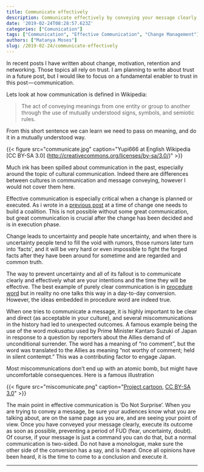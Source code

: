 ```yaml
---
title: Communicate effectively
description: Communicate effectively by conveying your message clearly
date: '2019-02-24T08:28:57.623Z'
categories: ["Comunication"]
tags: ["Communication", "Effective Communication", "Change Management"]
authors: ["Matanya Moses"]
slug: /2019-02-24/communicate-effectively
---
```


In recent posts I have written about change, motivation, retention and networking. Those topics all rely on trust. I am planning to write about trust in a future post, but I would like to focus on a fundamental enabler to trust in this post — communication.

Lets look at how communication is defined in Wikipedia:

> The act of conveying meanings from one entity or group to another through the use of mutually understood signs, symbols, and semiotic rules.

From this short sentence we can learn we need to pass on meaning, and do it in a mutually understood way.

{{< figure src="communicate.jpg" caption="Yupi666 at English Wikipedia [CC BY-SA 3.0] (http://creativecommons.org/licenses/by-sa/3.0/)" >}}

Much ink has been spilled about communication in the past, especially around the topic of cultural communication. Indeed there are differences between cultures in communication and message conveying, however I would not cover them here.

Effective communication is especially critical when a change is planned or
executed. As i wrote in a [previous post](https://matanyamos.es/posts/2019-01-27-Managing-change) at a time of change one needs to build a coalition. This is not possible without some great communication, but great communication is crucial after the change has been decided and is in execution phase.

Change leads to uncertainty and people hate uncertainty, and when there is uncertainty people tend to fill the void with rumors, those rumors later turn into ‘facts’, and it will be very hard or even impossible to fight the forged facts after they have been around for sometime and are regarded and common truth.

The way to prevent uncertainty and all of its fallout is to communicate clearly and effectively what are your intentions and the time they will be effective. The best example of purely clear communication is in [procedure word](https://en.wikipedia.org/wiki/Procedure_word) but in reality no one talks this way in a day-to-day conversion. However, the ideas embedded in procedure word are indeed true.

When one tries to communicate a message, it is highly important to be clear and direct (as acceptable in your culture), and several miscommunications in the history had led to unexpected outcomes. A famous example being the use of the word _mokusatsu_ used by Prime Minister Kantaro Suzuki of Japan in response to a question by reporters about the Allies demand of unconditional surrender. The word has a meaning of “no comment”, but the word was translated to the Allies as meaning “not worthy of comment; held in silent contempt.” This was a contributing factor to engage Japan.

Most miscommunications don’t end up with an atomic bomb, but might have uncomfortable consequences. Here is a famous illustration

{{< figure src="miscomunicate.png" caption="[Project cartoon](http://www.projectcartoon.com/cartoon/2), [CC BY-SA 3.0](http://creativecommons.org/licenses/by-sa/3.0/)" >}}

The main point in effective communication is ‘Do Not Surprise’. When you are trying to convey a message, be sure your audiences know what you are talking about, are on the same page as you are, and are seeing your point of view. Once you have conveyed your message clearly, execute its outcome as soon as possible, preventing a period of FUD (fear, uncertainty, doubt). Of course, if your message is just a command you can do that, but a normal communication is two-sided. Do not have a monologue, make sure the other side of the conversion has a say, and is heard. Once all opinions have been heard, it is the time to come to a conclusion and execute it.

---

